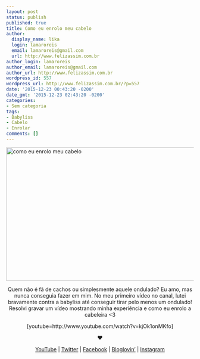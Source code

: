 ```yaml
---
layout: post
status: publish
published: true
title: Como eu enrolo meu cabelo
author:
  display_name: lika
  login: lamaroreis
  email: lamaroreis@gmail.com
  url: http://www.felizassim.com.br
author_login: lamaroreis
author_email: lamaroreis@gmail.com
author_url: http://www.felizassim.com.br
wordpress_id: 557
wordpress_url: http://www.felizassim.com.br/?p=557
date: '2015-12-23 00:43:20 -0200'
date_gmt: '2015-12-23 02:43:20 -0200'
categories:
- Sem categoria
tags:
- Babyliss
- Cabelo
- Enrolar
comments: []
---
```

<p><a href="http://www.felizassim.com.br/wp-content/uploads/2015/12/comoeuenrolomeucabelo-capa.jpg"><img class="aligncenter size-large wp-image-558" src="http://www.felizassim.com.br/wp-content/uploads/2015/12/comoeuenrolomeucabelo-capa-1024x572.jpg" alt="como eu enrolo meu cabelo" width="640" height="358" /></a></p>
<p style="text-align: center;">Quem n&atilde;o &eacute; f&atilde; de cachos ou simplesmente aquele ondulado? Eu amo, mas nunca conseguia fazer em mim. No meu primeiro v&iacute;deo no canal, lutei bravamente contra a babyliss at&eacute; conseguir tirar pelo menos um ondulado! Resolvi gravar um v&iacute;deo mostrando minha experi&ecirc;ncia e como eu enrolo a cabeleira <3</p></p>
<p style="text-align: center;">[youtube=http://www.youtube.com/watch?v=kjOk1onMKfo]</p></p>
<p style="text-align: center;"><b>&hearts;</b></p></p>
<p style="text-align: center;"><a href="https://www.youtube.com/channel/UCTk3xkOSzWzf8Ba-wJN8jDA">YouTube</a> | <a href="https://twitter.com/lettiicee">Twitter</a> | <a href="http://www.facebook.com/blogfelizassim">Facebook</a> | <a href="https://www.bloglovin.com/blogs/feliz-assim-14224049">Bloglovin&rsquo;</a> | <a href="http://instagram.com/lettiicee">Instagram</a></p></p>
